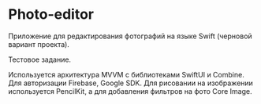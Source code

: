 # Photo-editor

Приложение для редактирования фотографий на языке Swift (черновой вариант проекта).

Тестовое задание.

Используется архитектура MVVM с библиотеками SwiftUI и Combine.
Для авторизации Firebase, Google SDK.
Для рисовании на изображении используется PencilKit, а для добавления фильтров на фото Core Image.

